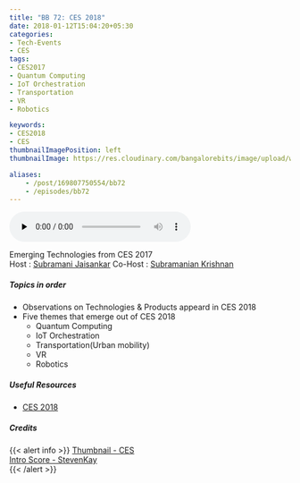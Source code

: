 ```yaml
---
title: "BB 72: CES 2018"
date: 2018-01-12T15:04:20+05:30
categories:
- Tech-Events
- CES
tags:
- CES2017
- Quantum Computing
- IoT Orchestration
- Transportation
- VR
- Robotics

keywords:
- CES2018
- CES
thumbnailImagePosition: left
thumbnailImage: https://res.cloudinary.com/bangalorebits/image/upload/w_800,h_800,c_fill,r_50/v1517410303/bb-episode-assets/bb15-thumbnail.jpg

aliases:
    - /post/169807750554/bb72
    - /episodes/bb72
---
```

<audio controls="controls" controls style="width: 325px;" preload="none" id="audio_player"><source  src='https://audio.simplecast.com/ba2122f4.mp3' type="audio/mp3">  </audio><BR>
<!--<iframe frameborder='0' height='200px' scrolling='no' seamless src='https://embed.simplecast.com/ba2122f4?color=f5f5f5' width='100%'></iframe> -->
Emerging Technologies from CES 2017 <BR>
Host  : [Subramani Jaisankar](https://twitter.com/subbuj)  Co-Host : [Subramanian Krishnan](https://twitter.com/asksubbu)
<!--more-->
##### Topics in order
*   Observations on Technologies & Products appeard in CES 2018
*   Five themes that emerge out of CES 2018
    * Quantum Computing
    * IoT Orchestration
    * Transportation(Urban mobility)
    * VR
    * Robotics


##### Useful Resources
*   [CES 2018](www.ces.tech)


##### Credits

{{< alert info  >}}
  [Thumbnail - CES](http://CES.tech) <BR>
  [Intro Score - StevenKay](https://plus.google.com/+StevenKay_Detachment)<BR>
{{< /alert >}}
